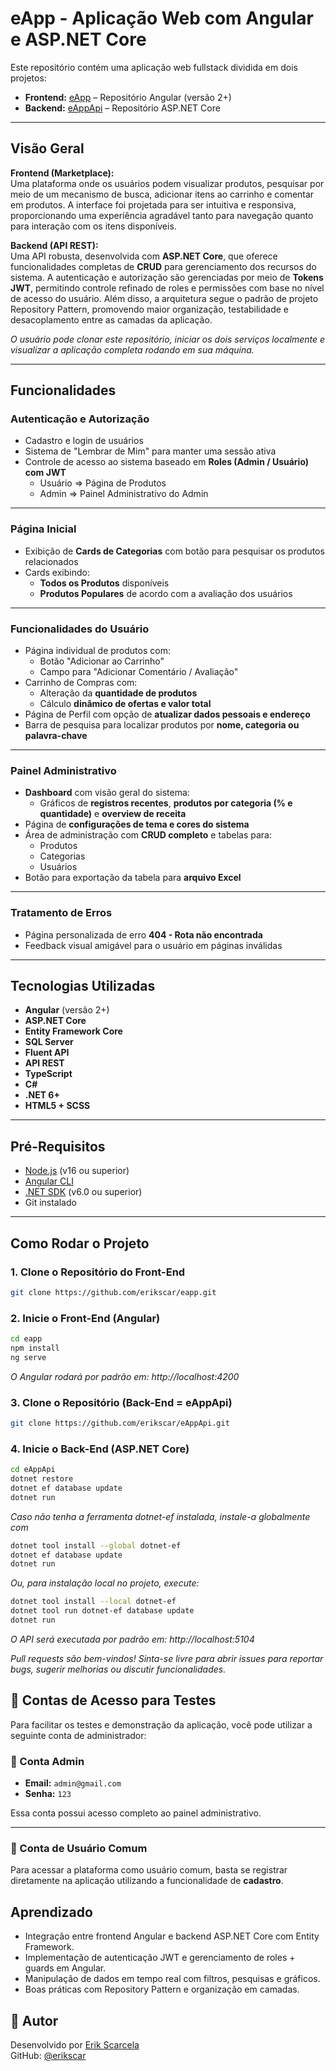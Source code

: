 # eApp - Aplicação Web com Angular e ASP.NET Core

Este repositório contém uma aplicação web fullstack dividida em dois projetos:

- **Frontend:** [eApp](https://github.com/erikscar/eapp) – Repositório Angular (versão 2+)
- **Backend:** [eAppApi](https://github.com/erikscar/eAppApi) – Repositório ASP.NET Core

---

## Visão Geral

**Frontend (Marketplace):**  
Uma plataforma onde os usuários podem visualizar produtos, pesquisar por meio de um mecanismo de busca, adicionar itens ao carrinho e comentar em produtos. A interface foi projetada para ser intuitiva e responsiva, proporcionando uma experiência agradável tanto para navegação quanto para interação com os itens disponíveis.

**Backend (API REST):**  
Uma API robusta, desenvolvida com **ASP.NET Core**, que oferece funcionalidades completas de **CRUD** para gerenciamento dos recursos do sistema. A autenticação e autorização são gerenciadas por meio de **Tokens JWT**, permitindo controle refinado de roles e permissões com base no nível de acesso do usuário. Além disso, a arquitetura segue o padrão de projeto Repository Pattern, promovendo maior organização, testabilidade e desacoplamento entre as camadas da aplicação.

*O usuário pode clonar este repositório, iniciar os dois serviços localmente e visualizar a aplicação completa rodando em sua máquina.*

---

## Funcionalidades

### Autenticação e Autorização
- Cadastro e login de usuários
- Sistema de "Lembrar de Mim" para manter uma sessão ativa
- Controle de acesso ao sistema baseado em **Roles (Admin / Usuário) com JWT**
  - Usuário => Página de Produtos
  - Admin   => Painel Administrativo do Admin

---

### Página Inicial
- Exibição de **Cards de Categorias** com botão para pesquisar os produtos relacionados
- Cards exibindo:
  - **Todos os Produtos** disponíveis
  - **Produtos Populares** de acordo com a avaliação dos usuários

---

### Funcionalidades do Usuário
- Página individual de produtos com:
  - Botão "Adicionar ao Carrinho"
  - Campo para "Adicionar Comentário / Avaliação"
- Carrinho de Compras com:
  - Alteração da **quantidade de produtos**
  - Cálculo **dinâmico de ofertas e valor total**
- Página de Perfil com opção de **atualizar dados pessoais e endereço**
- Barra de pesquisa para localizar produtos por **nome, categoria ou palavra-chave**

---

### Painel Administrativo
- **Dashboard** com visão geral do sistema:
  - Gráficos de **registros recentes**, **produtos por categoria (% e quantidade)** e **overview de receita**
- Página de **configurações de tema e cores do sistema**
- Área de administração com **CRUD completo** e tabelas para:
  - Produtos
  - Categorias
  - Usuários
- Botão para exportação da tabela para **arquivo Excel**

---

### Tratamento de Erros
- Página personalizada de erro **404 - Rota não encontrada**
- Feedback visual amigável para o usuário em páginas inválidas

---

## Tecnologias Utilizadas

- **Angular** (versão 2+)
- **ASP.NET Core**
- **Entity Framework Core**
- **SQL Server**
- **Fluent API**
- **API REST**
- **TypeScript**
- **C#**
- **.NET 6+**
- **HTML5 + SCSS**

---

## Pré-Requisitos

- [Node.js](https://nodejs.org/) (v16 ou superior)  
- [Angular CLI](https://angular.io/cli)  
- [.NET SDK](https://dotnet.microsoft.com/en-us/download) (v6.0 ou superior)  
- Git instalado  

---

## Como Rodar o Projeto

### 1. Clone o Repositório do Front-End

```bash
git clone https://github.com/erikscar/eapp.git
```

### 2. Inicie o Front-End (Angular)

```bash
cd eapp
npm install
ng serve
```
*O Angular rodará por padrão em: http://localhost:4200*

### 3. Clone o Repositório (Back-End = eAppApi)

```bash
git clone https://github.com/erikscar/eAppApi.git
```

### 4. Inicie o Back-End (ASP.NET Core)

```bash
cd eAppApi
dotnet restore
dotnet ef database update
dotnet run
```

*Caso não tenha a ferramenta dotnet-ef instalada, instale-a globalmente com*

```bash
dotnet tool install --global dotnet-ef
dotnet ef database update
dotnet run
```

*Ou, para instalação local no projeto, execute:*

```bash
dotnet tool install --local dotnet-ef
dotnet tool run dotnet-ef database update
dotnet run
```

*O API será executada por padrão em: http://localhost:5104*

*Pull requests são bem-vindos! Sinta-se livre para abrir issues para reportar bugs, sugerir melhorias ou discutir funcionalidades.*


## 👥 Contas de Acesso para Testes

Para facilitar os testes e demonstração da aplicação, você pode utilizar a seguinte conta de administrador:

### 🔐 Conta Admin
- **Email:** `admin@gmail.com`  
- **Senha:** `123`

Essa conta possui acesso completo ao painel administrativo.

---

### 👤 Conta de Usuário Comum
Para acessar a plataforma como usuário comum, basta se registrar diretamente na aplicação utilizando a funcionalidade de **cadastro**.


## Aprendizado 

- Integração entre frontend Angular e backend ASP.NET Core com Entity Framework.
- Implementação de autenticação JWT e gerenciamento de roles + guards em Angular.
- Manipulação de dados em tempo real com filtros, pesquisas e gráficos.
- Boas práticas com Repository Pattern e organização em camadas.

## 👤 Autor

Desenvolvido por [Erik Scarcela](https://www.linkedin.com/in/erik-scarcela)  
GitHub: [@erikscar](https://github.com/erikscar)

